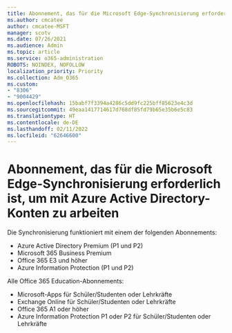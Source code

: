 ```yaml
---
title: Abonnement, das für die Microsoft Edge-Synchronisierung erforderlich ist, um mit Azure Active Directory-Konten zu arbeiten
ms.author: cmcatee
author: cmcatee-MSFT
manager: scotv
ms.date: 07/26/2021
ms.audience: Admin
ms.topic: article
ms.service: o365-administration
ROBOTS: NOINDEX, NOFOLLOW
localization_priority: Priority
ms.collection: Adm_O365
ms.custom:
- "8306"
- "9004429"
ms.openlocfilehash: 15babf7f3394a4286c5dd9fc225bff85623e4c3d
ms.sourcegitcommit: 49eaa1417714617d768df85fd79b65e35b6e5c83
ms.translationtype: HT
ms.contentlocale: de-DE
ms.lasthandoff: 02/11/2022
ms.locfileid: "62646600"
---
```

# <a name="subscription-needed-for-microsoft-edge-sync-to-work-with-azure-active-directory-accounts"></a>Abonnement, das für die Microsoft Edge-Synchronisierung erforderlich ist, um mit Azure Active Directory-Konten zu arbeiten

Die Synchronisierung funktioniert mit einem der folgenden Abonnements:

- Azure Active Directory Premium (P1 und P2)
- Microsoft 365 Business Premium
- Office 365 E3 und höher
- Azure Information Protection (P1 und P2)

Alle Office 365 Education-Abonnements:

- Microsoft-Apps für Schüler/Studenten oder Lehrkräfte
- Exchange Online für Schüler/Studenten oder Lehrkräfte
- Office 365 A1 oder höher
- Azure Information Protection P1 oder P2 für Schüler/Studenten oder Lehrkräfte


